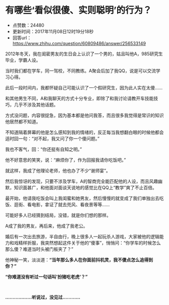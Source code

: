 # 有哪些‘看似很傻、实则聪明’的行为？
- 点赞数：24480
- 更新时间：2017年11月08日12时19分18秒
- 回答url：https://www.zhihu.com/question/60809486/answer/256533149
<body>
 <p data-pid="__hvoDMW">2012年冬天，我在闺密男友的生日会上认识了一个男的，姑且叫他A，985研究生毕业，学霸人设。</p>
 <p data-pid="5aaufnWY">当时我们都在学车，同一驾校，不同教练。A聚会后加了我QQ，说是可以交流学习心得。</p>
 <p data-pid="9sgYmT7n">此后一段时间内，我都怀疑自己可能认识了一个假研究生，因为此人实在太傻……</p>
 <p data-pid="LAVAH5d2">和其他男生不同，A和我聊天的方式十分专业，即除了和我讨论请教开车技能技巧，几乎不涉及其他话题。</p>
 <p data-pid="6e6guNoe">方式没问题，内容很捉急，因为基本都是他问我答，而且很多我觉得是常识的知识他居然都不知道。</p>
 <p data-pid="IPEd2APP">不知道隔着屏幕的他是怎么感知到我的情绪的，反正每当我想翻白眼的时候他都会适时回一句：“对不起，我又问了你一个傻问题。”</p>
 <p data-pid="UcDdigvr">我也不客气，回：“你还挺有自知之明。”</p>
 <p data-pid="BLKBU3bQ">他不好意思的笑笑，说：“麻烦你了，作为回报我请你吃饭吧。”</p>
 <p data-pid="X6XIh988">就这样，我成了他理论老师，他也办了不少“谢师宴”。</p>
 <p data-pid="u1yQsvb8">然后我惊讶的发现，只要不涉及学车，A的智商完全能匹配他的人设，而且风趣幽默，知识面甚广，和他面对面谈天说地的感觉比在QQ上“教学”爽了不止百倍。</p>
 <p data-pid="HzJNcIRQ">最开始，他请我吃饭会叫上我闺蜜和她男友，然后慢慢的就变成了我们单独出去吃饭、逛街、看电影，拿证了就去兜风、看夜景等等……</p>
 <p data-pid="4ibbtj7Y">可能好多人已经猜到结局，没错，就是你们想的那样。</p>
 <p data-pid="WFa7i7Fb">A成了我的男友，再后来，他成了我老公。</p>
 <p data-pid="OnrBD1S3">婚后有一次出去旅游，半自由行，晚上很多人一起玩杀人游戏，大家被他的逻辑能力和戏精样折服，我突然想起这件关于他的“傻事”，悄悄问：“你学车的时候怎么那么傻？难道当时头被门板夹了？”</p>
 <p data-pid="khEwGiAO">他神秘一笑，淡淡道：<b>“当年那么多人在你面前抖机灵，我不傻点怎么追得到你？”</b></p>
 <p data-pid="UXZBTqst"><b>“你难道没有听过一句话叫’扮猪吃老虎‘？”</b></p>
 <p class="ztext-empty-paragraph"><br></p>
 <p data-pid="84KcgpNZ"><b>………………听说过，没见过…………</b></p>
</body>
